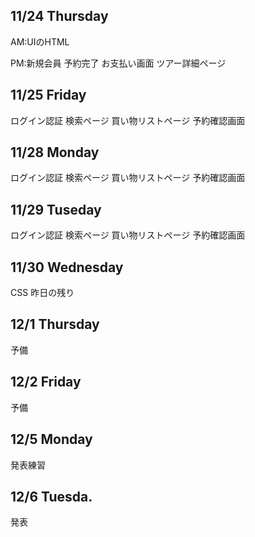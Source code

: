 ## 11/24 Thursday
AM:UIのHTML

PM:新規会員
   予約完了
   お支払い画面
   ツアー詳細ページ

## 11/25 Friday
ログイン認証
検索ページ
買い物リストページ
予約確認画面

## 11/28 Monday
ログイン認証
検索ページ
買い物リストページ
予約確認画面

## 11/29 Tuseday
ログイン認証
検索ページ
買い物リストページ
予約確認画面

## 11/30 Wednesday
CSS
昨日の残り

## 12/1 Thursday
予備

## 12/2 Friday
予備

## 12/5 Monday  
発表練習

## 12/6 Tuesda.  
発表
